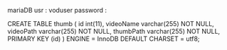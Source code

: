 mariaDB
usr : voduser
password :


CREATE TABLE thumb (
id int(11),
videoName varchar(255) NOT NULL,
videoPath varchar(255) NOT NULL,
thumbPath varchar(255) NOT NULL,
PRIMARY KEY (id)
) ENGINE = InnoDB DEFAULT CHARSET = utf8;